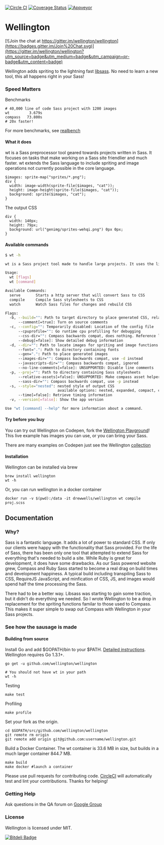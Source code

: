 [![Circle CI](https://circleci.com/gh/wellington/wellington/tree/master.svg?style=svg)](https://circleci.com/gh/wellington/wellington/tree/master)
[![Coverage Status](https://coveralls.io/repos/wellington/wellington/badge.png?branch=master)](https://coveralls.io/r/wellington/wellington?branch=master)
[![Appveyor](https://ci.appveyor.com/api/projects/status/1apfkxe0369ce26d/branch/master?svg=true)](https://ci.appveyor.com/project/drewwells/wellington/branch/master)


Wellington
===========

[![Join the chat at https://gitter.im/wellington/wellington](https://badges.gitter.im/Join%20Chat.svg)](https://gitter.im/wellington/wellington?utm_source=badge&utm_medium=badge&utm_campaign=pr-badge&utm_content=badge)

Wellington adds spriting to the lightning fast [libsass](http://libsass.org/). No need to learn a new tool, this all happens right in your Sass!

### Speed Matters

Benchmarks
```
# 40,000 line of code Sass project with 1200 images
wt         3.679s
compass   73.800s
# 20x faster!
```

For more benchmarks, see [realbench](https://github.com/wellington/realbench#results-early-2015-macbook-pro)

#### What it does

wt is a Sass preprocessor tool geared towards projects written in Sass. It focuses on tasks that make working on a Sass site friendlier and much faster. wt extends the Sass language to include spriting and image operations not currently possible in the core language.

```
$images: sprite-map("sprites/*.png");
div {
  width: image-width(sprite-file($images, "cat"));
  height: image-height(sprite-file($images, "cat"));
  background: sprite($images, "cat");
}
```

The output CSS
```
div {
  width: 140px;
  height: 79px;
  background: url("genimg/sprites-wehqi.png") 0px 0px;
}
```

#### Available commands

```bash
$ wt -h

wt is a Sass project tool made to handle large projects. It uses the libSass compiler for efficiency and speed.

Usage:
  wt [flags]
  wt [command]

Available Commands:
  serve       Starts a http server that will convert Sass to CSS
  compile     Compile Sass stylesheets to CSS
  watch       Watch Sass files for changes and rebuild CSS

Flags:
  -b, --build="": Path to target directory to place generated CSS, relative paths inside project directory are preserved
      --comment[=true]: Turn on source comments
  -c, --config="": Temporarily disabled: Location of the config file
      --cpuprofile="": Go runtime cpu profilling for debugging
      --css-dir="": Compass backwards compat, does nothing. Reference locations relative to Sass project directory
      --debug[=false]: Show detailed debug information
  -d, --dir="": Path to locate images for spriting and image functions
      --font=".": Path to directory containing fonts
      --gen=".": Path to place generated images
      --images-dir="": Compass backwards compat, use -d instead
      --javascripts-dir="": Compass backwards compat, ignored
      --no-line-comments[=false]: UNSUPPORTED: Disable line comments
  -p, --proj="": Path to directory containing Sass stylesheets
      --relative-assets[=false]: UNSUPPORTED: Make compass asset helpers generate relative urls to assets.
      --sass-dir="": Compass backwards compat, use -p instead
  -s, --style="nested": nested style of output CSS
                        available options: nested, expanded, compact, compressed
      --time[=false]: Retrieve timing information
  -v, --version[=false]: Show the app version

Use "wt [command] --help" for more information about a command.
```


#### Try before you buy

You can try out Wellington on Codepen, fork the [Wellington Playground](http://codepen.io/pen/def?fork=KwggLx)! This live example has images you can use, or you can bring your Sass.

There are many examples on Codepen just see the Wellington [collection](http://codepen.io/collection/DbNZQJ/)

#### Installation

Wellington can be installed via brew

	brew install wellington
	wt -h

Or, you can run wellington in a docker container

	docker run -v $(pwd):/data -it drewwells/wellington wt compile proj.scss

## Documentation

### Why?

Sass is a fantastic language. It adds a lot of power to standard CSS. If only our clients were happy with the functionality that Sass provided. For the life of Sass, there has been only one tool that attempted to extend Sass for everything that's needed to build a site. While Ruby is great for development, it does have some drawbacks. As our Sass powered website grew, Compass and Ruby Sass started to become a real drag on build times and development happiness. A typical build including transpiling Sass to CSS, RequireJS JavaScript, and minfication of CSS, JS, and images would spend half the time processing the Sass.

There had to be a better way. Libsass was starting to gain some traction, but it didn't do everything we needed. So I wrote Wellington to be a drop in replacement for the spriting functions familar to those used to Compass. This makes it super simple to swap out Compass with Wellington in your Sass projects.

### See how the sausage is made

#### Building from source
Install Go and add $GOPATH/bin to your $PATH. [Detailed instructions](https://golang.org/doc/install). Wellington requires Go 1.3.1+.

```
go get -u github.com/wellington/wellington

# You should not have wt in your path
wt -h
```

Testing

    make test

Profiling

	make profile

Set your fork as the origin.

    cd $GOPATH/src/github.com/wellington/wellington
	git remote rm origin
	git remote add origin git@github.com:username/wellington.git

Build a Docker Container. The wt container is 33.6 MB in size, but builds in a much larger container 844.7 MB.

	make build
	make docker #launch a container

Please use pull requests for contributing code.  [CircleCI](https://circleci.com/gh/wellington/wellington) will automatically test and lint your contributions.  Thanks for helping!

### Getting Help

Ask questions in the QA forum on [Google Group](https://groups.google.com/forum/#!forum/wellington-development)

### License

Wellington is licensed under MIT.


[![Bitdeli Badge](https://d2weczhvl823v0.cloudfront.net/wellington/wellington/trend.png)](https://bitdeli.com/free "Bitdeli Badge")
